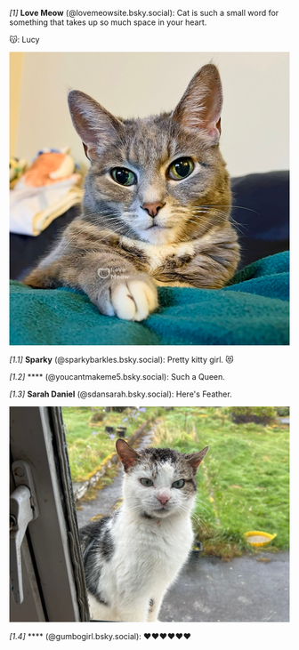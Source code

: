 *[1]* **Love Meow** (@lovemeowsite.bsky.social):
Cat is such a small word for something that takes up so much space in your heart.

😽: Lucy

![Image](/assets/images/3lygqw7wvcs2k_5_image_1_1a908dd8341a42c0b686afe9d39d6ce4.jpeg)


*[1.1]* **Sparky** (@sparkybarkles.bsky.social):
Pretty kitty girl. 😻

*[1.2]* **** (@youcantmakeme5.bsky.social):
Such a Queen.

*[1.3]* **Sarah Daniel** (@sdansarah.bsky.social):
Here's Feather.

![Image](/assets/images/3lygqw7wvcs2k_3_image_1_165502b56d4c46079e0b5af6ebf6c773.jpeg)


*[1.4]* **** (@gumbogirl.bsky.social):
❤️❤️❤️❤️❤️❤️


